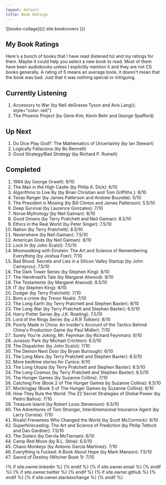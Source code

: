 ```yaml
---
layout: default
title: Book Ratings
---
```

![books-collage]({{ site.bookcovers }})

## My Book Ratings

Here's a bunch of books that I have read (listened to) and my ratings for them. Maybe it could help you select a new book to read. Most of them have been audiobooks unless I explicitly mention it and they are not CS books generally. A rating of 5 means an average book, it doesn't mean that the book was bad. Just that it was nothing special or intriguing.

## Currently Listening

1. Accessory to War (by Neil deGrasse Tyson and Avis Lang){: style="color: red"}
2. The Phoenix Project (by Gene Kim, Kevin Behr and George Spafford)


## Up Next

1. Do Dice Play God?: The Mathematics of Uncertainty (by Ian Stewart)
2. Logically Fallacious (by Bo Bennett)
3. Good Strategy/Bad Strategy (by Richard P. Rumelt)


## Completed

1. 1984 (by George Orwell): 9/10
2. The Man in the High Castle (by Philip K. Dick): 6/10
3. Algorithms to Live By (by Brian Christian and Tom Griffiths ): 8/10
4. Texas Ranger (by James Patterson and Andrew Bourelle): 5/10
5. The President is Missing (by Bill Clinton and James Patterson): 5.5/10
6. Deep Survival (by Laurence Gonzales): 7/10
7. Norse Mythology (by Neil Gaiman): 8/10
8. Good Omens (by Terry Pratchett and Neil Gaiman): 8.5/10
9. Ethics in the Real World (by Peter Singer): 7.5/10
10. Nation (by Terry Pratchett): 8.5/10
11. Neverwhere (by Neil Gaiman): 7.5/10
12. American Gods (by Neil Gaiman): 8/10
13. Lock In (by John Scalzi): 7.5/10
14. Moonwalking with Einstein: The Art and Science of Remembering Everything (by Joshua Foer): 7/10
15. Bad Blood: Secrets and Lies in a Silicon Valley Startup (by John Carreyrou): 7.5/10
16. The Dark Tower Series (by Stephen King): 8/10
17. The Handmaid’s Tale (by Margaret Atwood): 9/10
18. The Testaments (by Margaret Atwood): 8.5/10
19. IT (by Stephen King): 8/10
20. Dodger (by Terry Pratchett): 7/10
21. Born a crime (by Trevor Noah): 7/10
22. The Long Earth (by Terry Pratchett and Stephen Baxter): 8/10
23. The Long War (by Terry Pratchett and Stephen Baxter): 6.5/10
24. Harry Potter Series (by J.K. Rowling): 7.5/10
25. Lord of the Rings Series (by J.R.R Tolkien): 8/10
26. Poorly Made in China: An Insider's Account of the Tactics Behind China's Production Game (by Paul Midler): 7/10
27. Surely You're Joking, Mr. Feynman (by Richard Feynman): 8/10
28. Jurassic Park (by Michael Crichton): 6.5/10
29. The Dispatcher (by John Scalzi): 7/10
30. The Demon Next Door (by Bryan Burrough): 6/10
31. The Long Mars (by Terry Pratchett and Stephen Baxter): 6.5/10
32. More bedtime stories for Cynics: 6/10
33. The Long Utopia (by Terry Pratchett and Stephen Baxter): 6.5/10
34. The Long Cosmos (by Terry Pratchett and Stephen Baxter): 6.5/10
35. The Hunger Games (by Suzanne Collins): 7/10
36. Catching Fire (Book 2 of The Hunger Games by Suzanne Collins): 6.5/10
37. Mockingjay (Book 3 of The Hunger Games by Suzanne Collins): 6/10
38. How They Rule the World: The 22 Secret Strategies of Global Power (by Pedro Baños): 7/10
39. Treasure Island (by Robert Louis Stevenson): 6.5/10
40. The Adventures of Tom Stranger, Interdimensional Insurance Agent (by Larry Correia): 7/10
41. Rivals! Frenemies Who Changed the World (by Scott McCormick): 6/10
42. Superforecasting: The Art and Science of Prediction (by Philip Tetlock and Dan Gardner): 7.5/10
43. The Sisters (by Dervla McTiernan): 6/10
44. Camp Red Moon (by R.L. Stine): 6.5/10
45. Chaos Monkeys (by Antonio Garcia Martinez): 7/10
46. Everything is Fucked: A Book About Hope (by Mark Manson): 7.5/10
47. Sword of Destiny (Witcher Book 1): 7/10


<div class="pagination">
  {% if site.owner.linkedin %}
    <a href="{{ site.owner.linkedin }}" class="social-media-icons"><i class="fa fa-2x fa-linkedin" aria-hidden="true"></i></a>
  {% endif %}
  {% if site.owner.email %}
    <a href="mailto:{{ site.owner.email }}" class="social-media-icons"><i class="fa fa-2x fa-envelope" aria-hidden="true"></i></a>
  {% endif %}
  {% if site.owner.twitter %}
    <a href="https://twitter.com/{{ site.owner.twitter }}" class="social-media-icons"><i class="fa fa-2x fa-twitter" aria-hidden="true"></i></a>
  {% endif %}
  {% if site.owner.github %}
    <a href="{{ site.owner.github }}" class="social-media-icons"><i class="fa fa-2x fa-github" aria-hidden="true"></i></a>
  {% endif %}
  {% if site.owner.stackexchange %}
    <a href="{{ site.owner.stackexchange }}" class="social-media-icons"><i class="fa fa-2x fa-stack-overflow" aria-hidden="true"></i></a>
  {% endif %}
</div>
